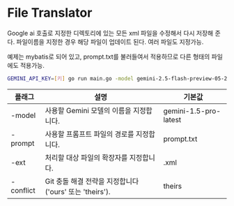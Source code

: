 # File Translator
Google ai 호출로 지정한 디렉토리에 있는 모든 xml 파일을 수정해서 다시 저장해 준다.
파일이름을 지정한 경우 해당 파일이 업데이트 된다. 여러 파일도 지정가능.

예제는 mybatis로 되어 있고, prompt.txt를 불러들여서 적용하므로 다른 형태의 파일에도 적용가능.

```sh
GEMINI_API_KEY=[키] go run main.go -model gemini-2.5-flash-preview-05-20 ../../mybatis/sql ../mybatis/targetfile.xml target2.xml
```

 
 | 플래그|	설명 | 기본값 |
 |---------|----------|------------|
 | -model | 사용할 Gemini 모델의 이름을 지정합니다. | gemini-1.5-pro-latest |
 | -prompt | 사용할 프롬프트 파일의 경로를 지정합니다. | prompt.txt |
 | -ext | 처리할 대상 파일의 확장자를 지정합니다. | .xml | 
 | -conflict | Git 충돌 해결 전략을 지정합니다 ('ours' 또는 'theirs'). | theirs |
 
